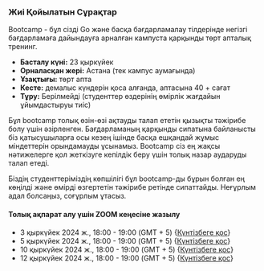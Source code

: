 ### Жиі Қойылатын Сұрақтар

Bootcamp - бұл сізді Go және басқа бағдарламалау тілдерінде негізгі бағдарламаға дайындауға арналған кампуста қарқынды төрт апталық тренинг.

- **Басталу күні:** 23 қыркүйек
- **Орналасқан жері:** Астана (тек кампус аумағында)
- **Ұзақтығы:** төрт апта
- **Кесте:** демалыс күндерін қоса алғанда, аптасына 40 + сағат
- **Тұру:** Берілмейді (студенттер өздерінің өмірлік жағдайын ұйымдастыруы тиіс)

Бұл bootcamp толық өзін-өзі ақтауды талап ететін қызықты тәжірибе болу үшін әзірленген. Бағдарламаның қарқынды сипатына байланысты біз қатысушыларға осы кезең ішінде басқа ешқандай жұмыс міндеттерін орындамауды ұсынамыз. Bootcamp сіз ең жақсы нәтижелерге қол жеткізуге кепілдік беру үшін толық назар аударуды талап етеді.

Біздің студенттеріміздің көпшілігі бұл bootcamp-ды бұрын болған ең көңілді және өмірді өзгертетін тәжірибе ретінде сипаттайды. Неғұрлым адал болсаңыз, соғұрлым ұтасыз.

#### Толық ақпарат алу үшін ZOOM кеңесіне жазылу

- 3 қыркүйек 2024 ж., 18:00 - 19:00 (GMT + 5) {[Күнтізбеге қос](https://calendar.app.google/qaWu1KWeu7HHRsmi8)}
- 5 қыркүйек 2024 ж., 18:00 - 19:00 (GMT + 5) {[Күнтізбеге қос](https://calendar.app.google/wtsgH6sYB5jHN2yz5)}
- 10 қыркүйек 2024 ж., 18:00 - 19:00 (GMT + 5) {[Күнтізбеге қос](https://calendar.app.google/vYvc1Q7FXV3yKRL57)}
- 12 қыркүйек 2024 ж., 18:00 - 19:00 (GMT + 5) {[Күнтізбеге қос](https://calendar.app.google/TueXNMe6yquB7KQ69)}
